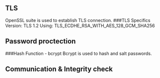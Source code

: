 ## TLS
OpenSSL suite is used to establish TLS connection.
###TLS Specifics
Version: TLS 1.2
Using: TLS_ECDHE_RSA_WITH_AES_128_GCM_SHA256
## Password proctection
###Hash Function - bcrypt
Bcrypt is used to hash and salt passwords.
## Communication & Integrity check
<!-- more -->
